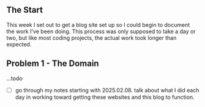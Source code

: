 ## The Start

This week I set out to get a blog site set up so I could begin to document the work I've been doing.
This process was only supposed to take a day or two, but like most coding projects, the actual work
took longer than expected.

## Problem 1 - The Domain

...todo

- [ ] go through my notes starting with 2025.02.08. talk about what I did each day
      in working toward getting these websites and this blog to function.
